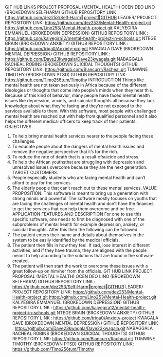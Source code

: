 GIT HUB LINKS
PROJECT PROPOSAL (MENTAL HEALTH)
OCEN DEO LINO (BROKEDOWN SELFHARM)
GITHUB REPOSITORY LINK : https://github.com/dez253/Self-HarmprojectGITHUB LEADER/ PROJECT REPOSITORY LINK:
https://github.com/dez253/Mental-Health-project.git
https://github.com/Lino253/Mental-Health-project.git
KALYEGIRA EMMANUEL (BROKEDOWN DEPRESSION)
GITHUB REPOSITORY LINK : https://github.com/kalyegira12/mental-health-project-in-schools.git
NTEGE BRAIN (BROKEDOWN ANXIETY)
GITHUB REPOSITORY LINK : https://github.com/triga0/Anxiety-project
KWAGALA DAVE (BROKEDOWN MENTAL DEPRESSION)
GITHUB REPOSITORY LINK : 
https://github.com/Dave23kwagala/Dave23kwagala.git
NABAGGALA RACHEAL ROBINS (BROKEDOWN SUICIDAL THOUGHTS)
GITHUB REPOSITORY LINK: https://github.com/Biancurrr/Racheal.git
TUMWINE TIMOTHY (BROKEDOWN PTSD)
GITHUB REPOSITORY LINK: https://github.com/Timo256tum/Timothy
INTRODUCTION
Things like mental health are not taken seriously in Africa because of the different ideologies or
thoughts that come into people’s minds when they hear this. Because of this kind of behavior, many
people have faced mental health issues like depression, anxiety, and suicidal thoughts all because
they lack knowledge about what they’re facing and they’re not exposed to the services available to
them. With this software, most people with challenged mental health are reached out with help
from qualified personnel and it also helps the different medical officers to keep track of their
patients.
OBJECTIVES.
1. To help bring mental health services nearer to the people facing these challenges.
2. To educate people about the dangers of mental health issues and remove the negative
perspective that it’s for the rich.
3. To reduce the rate of death that is a result ofsuicide and stress.
4. To help the African youthsthat are struggling with depression and unresolved issues
overcome because they are the next generation.
TARGET CUSTOMERS.
1. People especially students who are facing mental health and can’t afford to pay for the
services.
2. The elderly people that can’t reach out to these mental services.
VALUE PROPOSITION.
This software is meant to bring up a generation with strong minds and powerful. The software mostly
focuses on youths that are facing the challenges of mental health and don’t have the finances to get
the services that can help them overcome and be free.
APPLICATION FEATURES AND DESCRIPTION
For one to use this specific software, one needs to first be diagnosed with one of the subproblems of
mental health for example depression, anxiety, or suicidal thoughts. After this then the following can
be followed.
1. The patient enters their name and details about themselves in the system to be easily
identified by the medical officials.
2. The patient then fills in how they feel. If sad, lose interest in different activities, and if they
have trauma, they are aligned with the people meant to help according to the solutions that
are found in the software created.
3. The patient will then start the work to overcome these issues with a great follow-up on
him/her from the officials.
GIT HUB LINK
PROJECT PROPOSAL (MENTAL HEALTH)
OCEN DEO LINO (BROKEDOWN SELFHARM)
GITHUB REPOSITORY LINK : https://github.com/dez253/Self-HarmprojectGITHUB LEADER/ PROJECT REPOSITORY LINK:
https://github.com/dez253/Mental-Health-project.git
https://github.com/Lino253/Mental-Health-project.git
KALYEGIRA EMMANUEL (BROKEDOWN DEPRESSION)
GITHUB REPOSITORY LINK : https://github.com/kalyegira12/mental-health-project-in-schools.git
NTEGE BRAIN (BROKEDOWN ANXIETY)
GITHUB REPOSITORY LINK : https://github.com/triga0/Anxiety-project
KWAGALA DAVE (BROKEDOWN MENTAL DEPRESSION)
GITHUB REPOSITORY LINK : 
https://github.com/Dave23kwagala/Dave23kwagala.git
NABAGGALA RACHEAL ROBINS (BROKEDOWN SUICIDAL THOUGHTS)
GITHUB REPOSITORY LINK: https://github.com/Biancurrr/Racheal.git
TUMWINE TIMOTHY (BROKEDOWN PTSD)
GITHUB REPOSITORY LINK: https://github.com/Timo256tum/Timothy

